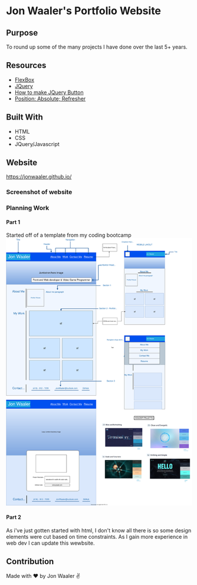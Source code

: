 # Jon Waaler's Portfolio Website

## Purpose

To round up some of the many projects I have done over the last 5+ years.

## Resources

- [FlexBox](https://css-tricks.com/snippets/css/a-guide-to-flexbox/)
- [JQuery](https://api.jquery.com/toggleclass/)
- [How to make JQuery Button](https://jsfiddle.net/1fg4qkx5/2/)
- [Position: Absolute; Refresher](https://stackoverflow.com/questions/8708945/how-to-position-text-over-an-image-in-css)

## Built With

- HTML
- CSS
- JQuery/Javascript

## Website

https://jonwaaler.github.io/

### Screenshot of website

### Planning Work

#### Part 1

Started off of a template from my coding bootcamp
![Alt text](https://raw.githubusercontent.com/JonWaaler/jonwaaler.github.io/8369f54561124cb11b4f5d7df16e30b00bf5fd62/images/Portfolio%20Design%20Doc.svg)

#### Part 2

As i've just gotten started with html, I don't know all there is so some design elements were cut based on time constraints. As I gain more experience in web dev I can update this wewbsite.

## Contribution

Made with ❤️ by Jon Waaler ✌
